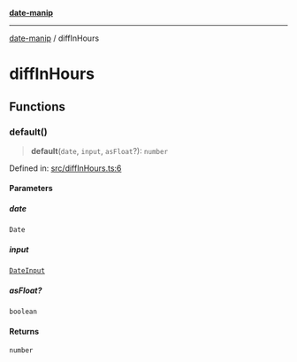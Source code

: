 [**date-manip**](index.md)

***

[date-manip](modules.md) / diffInHours

# diffInHours

## Functions

### default()

> **default**(`date`, `input`, `asFloat`?): `number`

Defined in: [src/diffInHours.ts:6](https://github.com/fengxinming/date-manip/blob/672f1dce8f57973c145b734bdf778535cf1bb983/src/diffInHours.ts#L6)

#### Parameters

##### date

`Date`

##### input

[`DateInput`](types.md#dateinput)

##### asFloat?

`boolean`

#### Returns

`number`
